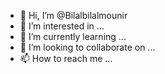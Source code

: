 - 👋 Hi, I’m @Bilalbilalmounir
- 👀 I’m interested in ...
- 🌱 I’m currently learning ...
- 💞️ I’m looking to collaborate on ...
- 📫 How to reach me ...

<!---
Bilalbilalmounir/Bilalbilalmounir is a ✨ special ✨ repository because its `README.md` (this file) appears on your GitHub profile.
You can click the Preview link to take a look at your changes.
---> 
